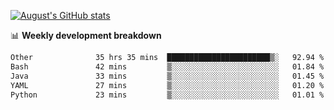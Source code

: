
[![August's GitHub stats](https://github-readme-stats.vercel.app/api?username=zou-weidong&show_icons=true&theme=radical)](https://github.com/zou-weidong)


📊 **Weekly development breakdown**
<!--START_SECTION:waka-->

```txt
Other              35 hrs 35 mins  ███████████████████████▒░   92.94 %
Bash               42 mins         ▒░░░░░░░░░░░░░░░░░░░░░░░░   01.84 %
Java               33 mins         ▒░░░░░░░░░░░░░░░░░░░░░░░░   01.45 %
YAML               27 mins         ▒░░░░░░░░░░░░░░░░░░░░░░░░   01.20 %
Python             23 mins         ▒░░░░░░░░░░░░░░░░░░░░░░░░   01.01 %
```

<!--END_SECTION:waka-->
